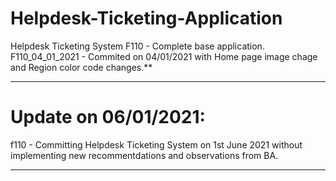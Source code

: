 # Helpdesk-Ticketing-Application
Helpdesk Ticketing System
F110 - Complete base application.
F110_04_01_2021 - Commited on 04/01/2021 with Home page image chage and Region color code changes.**
**********************************************************************************************************************************
**Update on 06/01/2021:**
=====================
f110 -  Committing Helpdesk Ticketing System on 1st June 2021 without implementing new recommentdations and observations from BA.
**********************************************************************************************************************************
